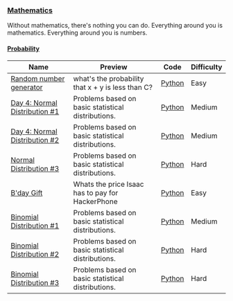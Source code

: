 
### [Mathematics](https://www.hackerrank.com/domains/mathematics)
Without mathematics, there's nothing you can do. Everything around you is mathematics. Everything around you is numbers.


#### [Probability](https://www.hackerrank.com/domains/mathematics/probability)

Name | Preview | Code | Difficulty
---- | ------- | ---- | ----------
[Random number generator](https://www.hackerrank.com/challenges/random-number-generator)|what's the probability that x + y is less than C?|[Python](random-number-generator.py)|Easy
[Day 4: Normal Distribution #1](https://www.hackerrank.com/challenges/normal-distribution-1)|Problems based on basic statistical distributions.|[Python](normal-distribution-1.py)|Medium
[Day 4: Normal Distribution #2](https://www.hackerrank.com/challenges/normal-distribution-2)|Problems based on basic statistical distributions.|[Python](normal-distribution-2.py)|Medium
[Normal Distribution #3](https://www.hackerrank.com/challenges/normal-distribution-3)|Problems based on basic statistical distributions.|[Python](normal-distribution-3.py)|Hard
[B'day Gift](https://www.hackerrank.com/challenges/bday-gift)|Whats the price Isaac has to pay for HackerPhone|[Python](bday-gift.py)|Easy
[Binomial Distribution #1](https://www.hackerrank.com/challenges/binomial-distribution-1)|Problems based on basic statistical distributions.|[Python](binomial-distribution-1.py)|Medium
[Binomial Distribution #2](https://www.hackerrank.com/challenges/binomial-distribution-2)|Problems based on basic statistical distributions.|[Python](binomial-distribution-2.py)|Hard
[Binomial Distribution #3](https://www.hackerrank.com/challenges/binomial-distribution-3)|Problems based on basic statistical distributions.|[Python](binomial-distribution-3.py)|Hard

